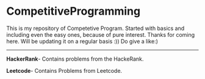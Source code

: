 # CompetitiveProgramming
This is my repository of Competetive Program. 
Started with basics and including even the easy ones, because of pure interest.
Thanks for coming here. Will be updating it on a regular basis :))
Do give a like:)

***

**HackerRank**- Contains problems from the HackeRank.

**Leetcode**- Contains Problems from Leetcode.
